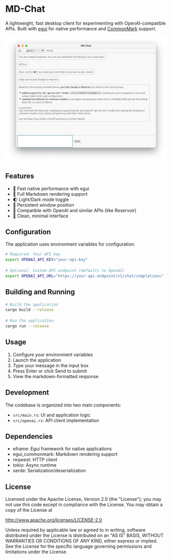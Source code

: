 # MD-Chat

A lightweight, fast desktop client for experimenting with OpenAI-compatible APIs. Built with [egui](https://github.com/emilk/egui) for native performance and [CommonMark](https://commonmark.org/) support.

<img src="docs/screenshot.png" />

## Features

- 🚀 Fast native performance with egui
- 📝 Full Markdown rendering support
- 🌓 Light/Dark mode toggle
- 💾 Persistent window position
- 🔄 Compatible with OpenAI and similar APIs (like Reservoir)
- 🎨 Clean, minimal interface

## Configuration

The application uses environment variables for configuration:

```bash
# Required: Your API key
export OPENAI_API_KEY="your-api-key"

# Optional: Custom API endpoint (defaults to OpenAI)
export OPENAI_API_URL="https://your-api-endpoint/v1/chat/completions"
```

## Building and Running

```bash
# Build the application
cargo build --release

# Run the application
cargo run --release
```

## Usage

1. Configure your environment variables
2. Launch the application
3. Type your message in the input box
4. Press Enter or click Send to submit
5. View the markdown-formatted response

## Development

The codebase is organized into two main components:

- `src/main.rs`: UI and application logic
- `src/openai.rs`: API client implementation

## Dependencies

- eframe: Egui framework for native applications
- egui_commonmark: Markdown rendering support
- reqwest: HTTP client
- tokio: Async runtime
- serde: Serialization/deserialization

## License

Licensed under the Apache License, Version 2.0 (the "License"); you may not use this code except in compliance with the License. You may obtain a copy of the License at

http://www.apache.org/licenses/LICENSE-2.0

Unless required by applicable law or agreed to in writing, software distributed under the License is distributed on an "AS IS" BASIS, WITHOUT WARRANTIES OR CONDITIONS OF ANY KIND, either express or implied. See the License for the specific language governing permissions and limitations under the License. 